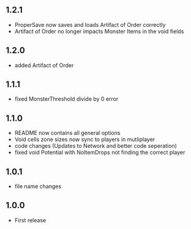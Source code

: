 ## 1.2.1
- ProperSave now saves and loads Artifact of Order correctly
- Artifact of Order no longer impacts Monster Items in the void fields

## 1.2.0
- added Artifact of Order

## 1.1.1
- fixed MonsterThreshold divide by 0 error

## 1.1.0

- README now contains all general options
- Void cells zone sizes now sync to players in mutliplayer
- code changes (Updates to Network and better code seperation)
- fixed void Potential with NoItemDrops not finding the correct player

## 1.0.1

- file name changes

## 1.0.0

- First release